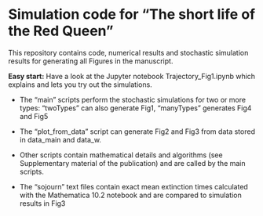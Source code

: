 #  Simulation code for “The short life of the Red Queen”

This repository contains code, numerical results and stochastic simulation results for generating all Figures in the manuscript.

**Easy start:** Have a look at the Jupyter notebook Trajectory_Fig1.ipynb which explains and lets you try out the simulations.

* The “main” scripts perform the stochastic simulations for two or more types: “twoTypes” can also generate Fig1, “manyTypes” generates Fig4 and Fig5

* The “plot_from_data” script can generate Fig2 and Fig3 from data stored in data_main and data_w.

* Other scripts contain mathematical details and algorithms (see Supplementary material of the publication) and are called by the main scripts.

* The “sojourn” text files contain exact mean extinction times calculated with the Mathematica 10.2 notebook and are compared to simulation results in Fig3